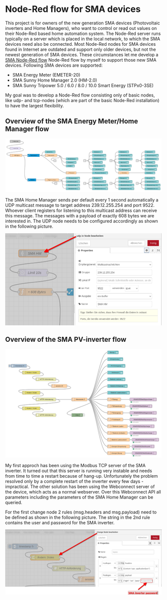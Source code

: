 # Node-Red flow for SMA devices

This project is for owners of the new generation SMA devices (Photovoltaic inverters and Home Managers), who want to control or read out values on their Node-Red based home automation system. The Node-Red server runs typically on a server which is placed in the local network, to which the SMA devices need also be connected. Most Node-Red nodes for SMA devices found in Internet are outdated and support only older devices, but not the newest generation of SMA devices. These circumstances let me develop a [SMA Node-Red flow](/flow_sma.json) Node-Red flow by myself to support those new SMA devices. Following SMA devices are supported:

* SMA Energy Meter (EMETER-20)
* SMA Sunny Home Manager 2.0 (HM-2.0)
* SMA Sunny Tripower 5.0 / 6.0 / 8.0 / 10.0 Smart Energy (STPx0-3SE)

My goal was to develop a Node-Red flow consisting only of basic nodes, like udp- and tcp-nodes (which are part of the basic Node-Red installation) to have the largest flexibility.

## Overview of the SMA Energy Meter/Home Manager flow

![SMA Home Manager flow](/SMA_SunnyHomeManager2.0.png)

The SMA Home Manager sends per default every 1 second automatically a UDP multicast message to target address 239.12.255.254 and port 9522. Whoever client registers for listening to this multicast address can receive this message. The messages with a payload of exactly 608 bytes we are interested in. The UDP node needs to be configured accordingly as shown in the following picture.

![UDP multicast](/udp.png)

## Overview of the SMA PV-inverter flow

![SMA Tripower PV-inverter](/SMA_SunnyTripowerX.0SE.png)

My first approch has been using the Modbus TCP server of the SMA inverter. It turned out that this server is running very instable and needs from time to time a restart because of hang-up. Unfortunately the problem resolved only by a complete restart of the inverter every few days - impractical. The other solution has been using the Webconnect server of the device, which acts as a normal webserver. Over this Webconnect API all parameters including the parameters of the SMA Home Manager can be queried.

For the first change node 2 rules (msg.headers and msg.payload) need to be defined as shown in the following picture. The string in the 2nd rule contains the user and password for the SMA inverter.


![First change node](/first_change.png)
